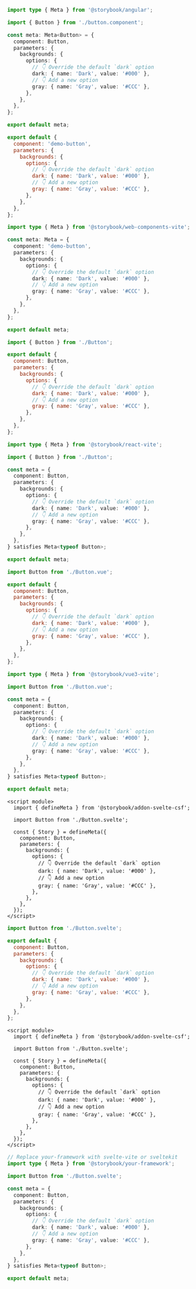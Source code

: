 ```ts filename="Button.stories.ts" renderer="angular" language="ts"
import type { Meta } from '@storybook/angular';

import { Button } from './button.component';

const meta: Meta<Button> = {
  component: Button,
  parameters: {
    backgrounds: {
      options: {
        // 👇 Override the default `dark` option
        dark: { name: 'Dark', value: '#000' },
        // 👇 Add a new option
        gray: { name: 'Gray', value: '#CCC' },
      },
    },
  },
};

export default meta;
```

```js filename="Button.stories.js" renderer="web-components" language="js"
export default {
  component: 'demo-button',
  parameters: {
    backgrounds: {
      options: {
        // 👇 Override the default `dark` option
        dark: { name: 'Dark', value: '#000' },
        // 👇 Add a new option
        gray: { name: 'Gray', value: '#CCC' },
      },
    },
  },
};
```

```ts filename="Button.stories.ts" renderer="web-components" language="ts"
import type { Meta } from '@storybook/web-components-vite';

const meta: Meta = {
  component: 'demo-button',
  parameters: {
    backgrounds: {
      options: {
        // 👇 Override the default `dark` option
        dark: { name: 'Dark', value: '#000' },
        // 👇 Add a new option
        gray: { name: 'Gray', value: '#CCC' },
      },
    },
  },
};

export default meta;
```

```js filename="Button.stories.js|jsx" renderer="react" language="js"
import { Button } from './Button';

export default {
  component: Button,
  parameters: {
    backgrounds: {
      options: {
        // 👇 Override the default `dark` option
        dark: { name: 'Dark', value: '#000' },
        // 👇 Add a new option
        gray: { name: 'Gray', value: '#CCC' },
      },
    },
  },
};
```

```ts filename="Button.stories.ts|tsx" renderer="react" language="ts"
import type { Meta } from '@storybook/react-vite';

import { Button } from './Button';

const meta = {
  component: Button,
  parameters: {
    backgrounds: {
      options: {
        // 👇 Override the default `dark` option
        dark: { name: 'Dark', value: '#000' },
        // 👇 Add a new option
        gray: { name: 'Gray', value: '#CCC' },
      },
    },
  },
} satisfies Meta<typeof Button>;

export default meta;
```

```js filename="Button.stories.js" renderer="vue" language="js"
import Button from './Button.vue';

export default {
  component: Button,
  parameters: {
    backgrounds: {
      options: {
        // 👇 Override the default `dark` option
        dark: { name: 'Dark', value: '#000' },
        // 👇 Add a new option
        gray: { name: 'Gray', value: '#CCC' },
      },
    },
  },
};
```

```ts filename="Button.stories.ts" renderer="vue" language="ts"
import type { Meta } from '@storybook/vue3-vite';

import Button from './Button.vue';

const meta = {
  component: Button,
  parameters: {
    backgrounds: {
      options: {
        // 👇 Override the default `dark` option
        dark: { name: 'Dark', value: '#000' },
        // 👇 Add a new option
        gray: { name: 'Gray', value: '#CCC' },
      },
    },
  },
} satisfies Meta<typeof Button>;

export default meta;
```

```svelte filename="Button.stories.svelte" renderer="svelte" language="js" tabTitle="Svelte CSF"
<script module>
  import { defineMeta } from '@storybook/addon-svelte-csf';

  import Button from './Button.svelte';

  const { Story } = defineMeta({
    component: Button,
    parameters: {
      backgrounds: {
        options: {
          // 👇 Override the default `dark` option
          dark: { name: 'Dark', value: '#000' },
          // 👇 Add a new option
          gray: { name: 'Gray', value: '#CCC' },
        },
      },
    },
  });
</script>
```

```js filename="Button.stories.js" renderer="svelte" language="js" tabTitle="CSF"
import Button from './Button.svelte';

export default {
  component: Button,
  parameters: {
    backgrounds: {
      options: {
        // 👇 Override the default `dark` option
        dark: { name: 'Dark', value: '#000' },
        // 👇 Add a new option
        gray: { name: 'Gray', value: '#CCC' },
      },
    },
  },
};
```

```svelte filename="Button.stories.svelte" renderer="svelte" language="ts" tabTitle="Svelte CSF"
<script module>
  import { defineMeta } from '@storybook/addon-svelte-csf';

  import Button from './Button.svelte';

  const { Story } = defineMeta({
    component: Button,
    parameters: {
      backgrounds: {
        options: {
          // 👇 Override the default `dark` option
          dark: { name: 'Dark', value: '#000' },
          // 👇 Add a new option
          gray: { name: 'Gray', value: '#CCC' },
        },
      },
    },
  });
</script>
```

```ts filename="Button.stories.ts" renderer="svelte" language="ts" tabTitle="CSF"
// Replace your-framework with svelte-vite or sveltekit
import type { Meta } from '@storybook/your-framework';

import Button from './Button.svelte';

const meta = {
  component: Button,
  parameters: {
    backgrounds: {
      options: {
        // 👇 Override the default `dark` option
        dark: { name: 'Dark', value: '#000' },
        // 👇 Add a new option
        gray: { name: 'Gray', value: '#CCC' },
      },
    },
  },
} satisfies Meta<typeof Button>;

export default meta;
```
